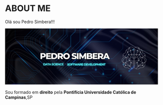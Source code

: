 # ABOUT ME

Olá sou Pedro Simbera!!!

![Imagem com meu nome](img/psimg.jpeg)

Sou formado em **direito** pela **Pontifícia Universidade Católica de Campinas**,SP